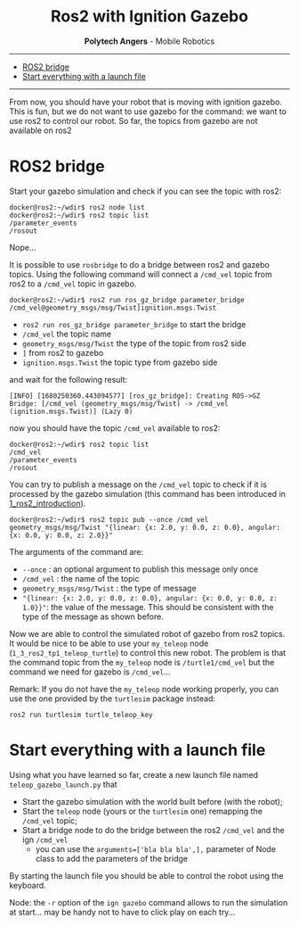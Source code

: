 <div style="text-align: center">
    <h1>Ros2 with Ignition Gazebo</h1>
    <b>Polytech Angers</b> - Mobile Robotics
</div>

---
- [ROS2 bridge](#ros2-bridge)
- [Start everything with a launch file](#start-everything-with-a-launch-file)

---

From now, you should have your robot that is moving with ignition gazebo. This is fun, but we do not want to use gazebo for the command: we want to use ros2 to control our robot. So far, the topics from gazebo are not available on ros2

# ROS2 bridge
 Start your gazebo simulation and check if you can see the topic with ros2:
```
docker@ros2:~/wdir$ ros2 node list
docker@ros2:~/wdir$ ros2 topic list
/parameter_events
/rosout
```
Nope...

It is possible to use `rosbridge` to do a bridge between ros2 and gazebo topics. Using the following command will connect a `/cmd_vel` topic from ros2 to a `/cmd_vel` topic in gazebo.

```
docker@ros2:~/wdir$ ros2 run ros_gz_bridge parameter_bridge /cmd_vel@geometry_msgs/msg/Twist]ignition.msgs.Twist
```

- `ros2 run ros_gz_bridge parameter_bridge` to start the bridge
- `/cmd_vel` the topic name
- `geometry_msgs/msg/Twist` the type of the topic from ros2 side
- `]` from ros2 to gazebo
- `ignition.msgs.Twist` the topic type from gazebo side

and wait for the following result:
```
[INFO] [1680250360.443094577] [ros_gz_bridge]: Creating ROS->GZ Bridge: [/cmd_vel (geometry_msgs/msg/Twist) -> /cmd_vel (ignition.msgs.Twist)] (Lazy 0)
```
now you should have the topic `/cmd_vel` available to ros2:
```
docker@ros2:~/wdir$ ros2 topic list
/cmd_vel
/parameter_events
/rosout
```
You can try to publish a message on the `/cmd_vel` topic to check if it is processed by the gazebo simulation (this command has been introduced in [1_ros2_introduction](1_1_ros2_introduction.md)).
```
docker@ros2:~/wdir$ ros2 topic pub --once /cmd_vel geometry_msgs/msg/Twist "{linear: {x: 2.0, y: 0.0, z: 0.0}, angular: {x: 0.0, y: 0.0, z: 2.0}}"
```
The arguments of the command are:
- `--once` : an optional argument to publish this message only once
- `/cmd_vel` : the name of the topic
- `geometry_msgs/msg/Twist` : the type of message
- `"{linear: {x: 2.0, y: 0.0, z: 0.0}, angular: {x: 0.0, y: 0.0, z: 1.0}}"`: the value of the message. This should be consistent with the type of the message as shown before.

Now we are able to control the simulated robot of gazebo from ros2 topics. It would be nice to be able to use your `my_teleop` node (`1_3_ros2_tp1_teleop_turtle`) to control this new robot. The problem is that the command topic from the `my_teleop` node is `/turtle1/cmd_vel` but the command we need for gazebo is `/cmd_vel`... 

Remark: If you do not have the `my_teleop` node working properly, you can use the one provided by the `turtlesim` package instead:

```
ros2 run turtlesim turtle_teleop_key
```

# Start everything with a launch file

Using what you have learned so far, create a new launch file named `teleop_gazebo_launch.py` that
- Start the gazebo simulation with the world built before (with the robot);
- Start the `teleop` node (yours or the `turtlesim` one) remapping the `/cmd_vel` topic;
- Start a bridge node to do the bridge between the ros2 `/cmd_vel` and the ign `/cmd_vel`
  - you can use the `arguments=['bla bla bla',],` parameter of Node class to add the parameters of the bridge

By starting the launch file you should be able to control the robot using the keyboard.

Node: the `-r` option of the `ign gazebo` command allows to run the simulation at start... may be handy not to have to click play on each try...